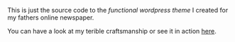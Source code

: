This is just the source code to the _functional wordpress theme_ I created for my fathers online newspaper.

You can have a look at my terible craftsmanship or see it in action [here](https://tintafresca.net).
